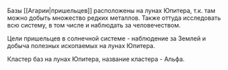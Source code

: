 Базы [[Агарии|пришельцев]] расположены на лунах Юпитера, т.к. там можно добыть множество редких металлов. Также оттуда исследовать всю систему, в том числе и наблюдать за человечеством.

Цели пришельцев в солнечной системе - наблюдение за Землей и добыча полезных ископаемых на лунах Юпитера.

Кластер баз на лунах Юпитера, название кластера - Альфа.